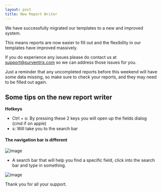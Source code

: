 ```yaml
---
layout: post
title: New Report Writer
---
```


We have successfully migrated our templates to a new and improved system.

This means reports are now easier to fill out and the flexibility in our templates
have improved massively.

If you do experience any issues please do contact us at support@surventrix.com
so we can address those issues for you.

Just a reminder that any uncompleted reports before this weekend will have some
data missing, so make sure to check your reports, and they may need to be filled
out again.

## Some tips on the new report writer

**Hotkeys**

- Ctrl + o: By pressing these 2 keys you will open up the fields dialog (cmd if
  on apple)
- s: Will take you to the search bar

#### The navigation bar is different

![image](https://cloud.githubusercontent.com/assets/658005/3641705/64975380-10b7-11e4-992c-57d3f1c54da5.png)

- A search bar that will help you find a specific field, click into the search
  bar and type in something.

![image](https://cloud.githubusercontent.com/assets/658005/3641730/c0edf850-10b7-11e4-93bb-665e10ee61f9.png)




Thank you for all your support.
